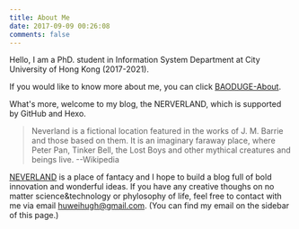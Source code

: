 ```yaml
---
title: About Me
date: 2017-09-09 00:26:08
comments: false
---
```


Hello, I am a PhD. student in Information System Department at City University of Hong Kong (2017-2021). 

If you would like to know more about me, you can click [BAODUGE-About](http://baoduge.com/about_baoduge/).

What's more, welcome to my blog, the NERVERLAND, which is supported by GitHub and Hexo. 

>Neverland is a fictional location featured in the works of J. M. Barrie and those based on them. It is an imaginary faraway place, where Peter Pan, Tinker Bell, the Lost Boys and other mythical creatures and beings live. --Wikipedia

[NEVERLAND](https://en.wikipedia.org/wiki/Neverland) is a place of fantacy and I hope to build a blog full of bold innovation and wonderful ideas. If you have any creative thoughs on no matter science&technology or phylosophy of life, feel free to contact with me via email <huweihugh@gmail.com>. (You can find my email on the sidebar of this page.)


